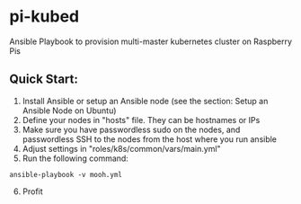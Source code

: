 # pi-kubed
Ansible Playbook to provision multi-master kubernetes cluster on Raspberry Pis

## Quick Start:
1. Install Ansible or setup an Ansible node (see the section: Setup an Ansible Node on Ubuntu)
2. Define your nodes in "hosts" file. They can be hostnames or IPs
3. Make sure you have passwordless sudo on the nodes, and passwordless SSH to the nodes from the host where you run ansible
4. Adjust settings in "roles/k8s/common/vars/main.yml"
5. Run the following command:
```
ansible-playbook -v mooh.yml
```
6. Profit
